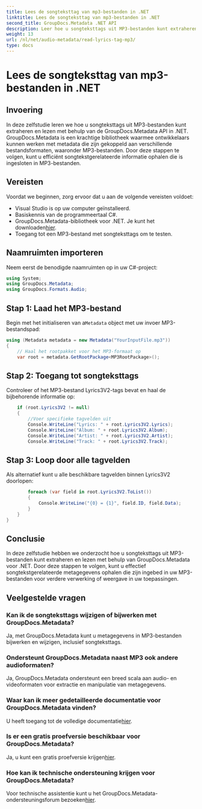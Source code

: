 ```yaml
---
title: Lees de songteksttag van mp3-bestanden in .NET
linktitle: Lees de songteksttag van mp3-bestanden in .NET
second_title: GroupDocs.Metadata .NET API
description: Leer hoe u songteksttags uit MP3-bestanden kunt extraheren met GroupDocs.Metadata voor .NET. Volg onze stap-voor-stap handleiding.
weight: 13
url: /nl/net/audio-metadata/read-lyrics-tag-mp3/
type: docs
---
```

# Lees de songteksttag van mp3-bestanden in .NET

## Invoering
In deze zelfstudie leren we hoe u songteksttags uit MP3-bestanden kunt extraheren en lezen met behulp van de GroupDocs.Metadata API in .NET. GroupDocs.Metadata is een krachtige bibliotheek waarmee ontwikkelaars kunnen werken met metadata die zijn gekoppeld aan verschillende bestandsformaten, waaronder MP3-bestanden. Door deze stappen te volgen, kunt u efficiënt songtekstgerelateerde informatie ophalen die is ingesloten in MP3-bestanden.
## Vereisten
Voordat we beginnen, zorg ervoor dat u aan de volgende vereisten voldoet:
- Visual Studio is op uw computer geïnstalleerd.
- Basiskennis van de programmeertaal C#.
-  GroupDocs.Metadata-bibliotheek voor .NET. Je kunt het downloaden[hier](https://releases.groupdocs.com/metadata/net/).
- Toegang tot een MP3-bestand met songteksttags om te testen.

## Naamruimten importeren
Neem eerst de benodigde naamruimten op in uw C#-project:
```csharp
using System;
using GroupDocs.Metadata;
using GroupDocs.Formats.Audio;
```
## Stap 1: Laad het MP3-bestand
 Begin met het initialiseren van a`Metadata` object met uw invoer MP3-bestandspad:
```csharp
using (Metadata metadata = new Metadata("YourInputFile.mp3"))
{
    // Haal het rootpakket voor het MP3-formaat op
    var root = metadata.GetRootPackage<MP3RootPackage>();
```
## Stap 2: Toegang tot songteksttags
Controleer of het MP3-bestand Lyrics3V2-tags bevat en haal de bijbehorende informatie op:
```csharp
    if (root.Lyrics3V2 != null)
    {
        //Voer specifieke tagvelden uit
        Console.WriteLine("Lyrics: " + root.Lyrics3V2.Lyrics);
        Console.WriteLine("Album: " + root.Lyrics3V2.Album);
        Console.WriteLine("Artist: " + root.Lyrics3V2.Artist);
        Console.WriteLine("Track: " + root.Lyrics3V2.Track);
```
## Stap 3: Loop door alle tagvelden
Als alternatief kunt u alle beschikbare tagvelden binnen Lyrics3V2 doorlopen:
```csharp
        foreach (var field in root.Lyrics3V2.ToList())
        {
            Console.WriteLine("{0} = {1}", field.ID, field.Data);
        }
    }
}
```

## Conclusie
In deze zelfstudie hebben we onderzocht hoe u songteksttags uit MP3-bestanden kunt extraheren en lezen met behulp van GroupDocs.Metadata voor .NET. Door deze stappen te volgen, kunt u effectief songtekstgerelateerde metagegevens ophalen die zijn ingebed in uw MP3-bestanden voor verdere verwerking of weergave in uw toepassingen.

## Veelgestelde vragen
### Kan ik de songteksttags wijzigen of bijwerken met GroupDocs.Metadata?
Ja, met GroupDocs.Metadata kunt u metagegevens in MP3-bestanden bijwerken en wijzigen, inclusief songteksttags.
### Ondersteunt GroupDocs.Metadata naast MP3 ook andere audioformaten?
Ja, GroupDocs.Metadata ondersteunt een breed scala aan audio- en videoformaten voor extractie en manipulatie van metagegevens.
### Waar kan ik meer gedetailleerde documentatie voor GroupDocs.Metadata vinden?
 U heeft toegang tot de volledige documentatie[hier](https://tutorials.groupdocs.com/metadata/net/).
### Is er een gratis proefversie beschikbaar voor GroupDocs.Metadata?
 Ja, u kunt een gratis proefversie krijgen[hier](https://releases.groupdocs.com/).
### Hoe kan ik technische ondersteuning krijgen voor GroupDocs.Metadata?
 Voor technische assistentie kunt u het GroupDocs.Metadata-ondersteuningsforum bezoeken[hier](https://forum.groupdocs.com/c/metadata/14).
